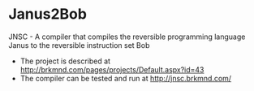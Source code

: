 # Janus2Bob
JNSC - A compiler that compiles the reversible programming language Janus to the reversible instruction set Bob

- The project is described at http://brkmnd.com/pages/projects/Default.aspx?id=43
- The compiler can be tested and run at http://jnsc.brkmnd.com/
